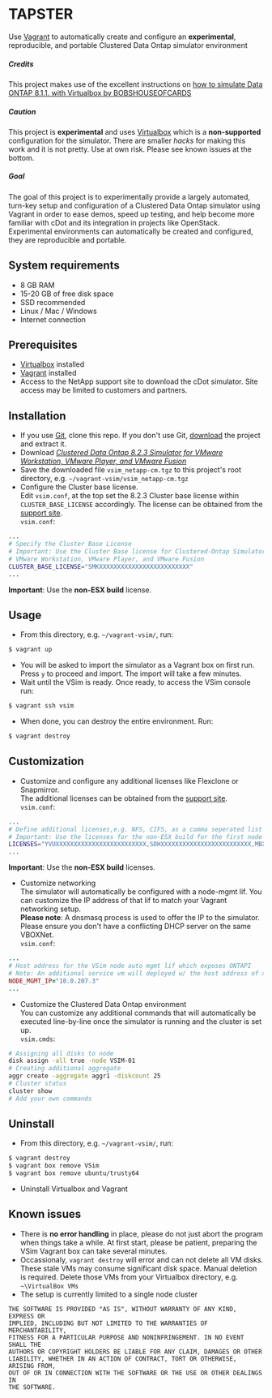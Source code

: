 # TAPSTER

Use [Vagrant](https://www.vagrantup.com) to automatically create and configure an **experimental**, reproducible, and portable Clustered Data Ontap simulator environment

##### Credits
This project makes use of the excellent instructions on [how to simulate Data ONTAP 8.1.1. with Virtualbox by BOBSHOUSEOFCARDS](http://community.netapp.com/t5/Simulator-Discussions/Simulate-ONTAP-8-1-1-withVirtualBox/m-p/2227#M89)

##### Caution
This project is **experimental** and uses [Virtualbox](https://www.virtualbox.org) which is a **non-supported** configuration for the simulator. There are smaller *hacks* for making this work and it is not pretty. Use at own risk. Please see known issues at the bottom.

##### Goal
The goal of this project is to experimentally provide a largely automated, turn-key setup and configuration of a Clustered Data Ontap simulator using Vagrant in order to ease demos, speed up testing, and help become more familiar with cDot and its integration in projects like OpenStack. Experimental environments can automatically be created and configured, they are reproducible and portable.

## System requirements

 - 8 GB RAM
 - 15-20 GB of free disk space
 - SSD recommended
 - Linux / Mac / Windows
 - Internet connection

## Prerequisites

 - [Virtualbox](https://www.virtualbox.org/wiki/Downloads) installed
 - [Vagrant](https://www.vagrantup.com/downloads.html) installed
 - Access to the NetApp support site to download the cDot simulator. Site access may be limited to customers and partners.

## Installation

 - If you use [Git](http://git-scm.com/), clone this repo. If you don't use Git, [download](https://github.com/tlichten/tapster/archive/master.zip) the project and extract it.
 - Download [*Clustered Data Ontap 8.2.3 Simulator for VMware Workstation, VMware Player, and VMware Fusion*](http://mysupport.netapp.com/NOW/download/tools/simulator/ontap/8.X/)
 - Save the downloaded file ```vsim_netapp-cm.tgz``` to this project's root directory, e.g. ```~/vagrant-vsim/vsim_netapp-cm.tgz```
 - Configure the Cluster base license.  
 Edit ```vsim.conf```, at the top set the 8.2.3 Cluster base license within ```CLUSTER_BASE_LICENSE``` accordingly. The license can be obtained from the [support site](http://mysupport.netapp.com/NOW/download/tools/simulator/ontap/8.X/).  
`vsim.conf`: 
```bash
...
# Specify the Cluster Base License
# Important: Use the Cluster Base license for Clustered-Ontap Simulator 8.2.3 for
# VMware Workstation, VMware Player, and VMware Fusion
CLUSTER_BASE_LICENSE="SMKXXXXXXXXXXXXXXXXXXXXXXXXX"
...
```
**Important**: Use the **non-ESX build** license. 

## Usage

 - From this directory, e.g.  ```~/vagrant-vsim/```, run:
```bash
$ vagrant up
```
 - You will be asked to import the simulator as a Vagrant box on first run. Press ```y``` to proceed and import. The import will take a few minutes.
 - Wait until the VSim is ready. Once ready, to access the VSim console run:
```bash
$ vagrant ssh vsim
```
 - When done, you can destroy the entire environment. Run:
```bash
$ vagrant destroy
```

## Customization

 - Customize and configure any additional licenses like Flexclone or Snapmirror.  
The additional licenses can be obtained from the [support site](http://mysupport.netapp.com/NOW/download/tools/simulator/ontap/8.X/).  
`vsim.conf`: 
```bash
...
# Define additional licenses,e.g. NFS, CIFS, as a comma seperated list without spaces
# Important: Use the licenses for the non-ESX build for the first node in a cluster
LICENSES="YVUXXXXXXXXXXXXXXXXXXXXXXXXX,SOHXXXXXXXXXXXXXXXXXXXXXXXXX,MBXXXXXXXXXXXXXXXXXXXXXXXXXX"
...
```
**Important**: Use the **non-ESX build** licenses. 

- Customize networking  
The simulator will automatically be configured with a node-mgmt lif. You can customize the IP address of that lif to match your Vagrant networking setup.  
**Please note**: A dnsmasq process is used to offer the IP to the simulator. Please ensure you don't have a conflicting DHCP server on the same VBOXNet.  
`vsim.conf`: 
```ruby
...
# Host address for the VSim node auto mgmt lif which exposes ONTAPI
# Note: An additional service vm will deployed w/ the host address of x.x.x.253
NODE_MGMT_IP="10.0.207.3"
...
```

- Customize the Clustered Data Ontap environment  
You can customize any additional commands that will automatically be executed line-by-line once the simulator is running and the cluster is set up.  
`vsim.cmds`:
```bash
# Assigning all disks to node
disk assign -all true -node VSIM-01
# Creating additional aggregate
aggr create -aggregate aggr1 -diskcount 25
# Cluster status
cluster show
# Add your own commands
```  

## Uninstall

 - From this directory, e.g.  ```~/vagrant-vsim/```, run:
```bash
$ vagrant destroy
$ vagrant box remove VSim
$ vagrant box remove ubuntu/trusty64
```
 - Uninstall Virtualbox and Vagrant

## Known issues

 - There is **no error handling** in place, please do not just abort the program when things take a while. At first start, please be patient, preparing the VSim Vagrant box can take several minutes.
 - Occassionaly, ```vagrant destroy``` will error and can not delete all VM disks. These stale VMs may consume significant disk space. Manual deletion is required. Delete those VMs from your Virtualbox directory, e.g. `~\VirtualBox VMs`
 - The setup is currently limited to a single node cluster

```license
THE SOFTWARE IS PROVIDED "AS IS", WITHOUT WARRANTY OF ANY KIND, EXPRESS OR
IMPLIED, INCLUDING BUT NOT LIMITED TO THE WARRANTIES OF MERCHANTABILITY,
FITNESS FOR A PARTICULAR PURPOSE AND NONINFRINGEMENT. IN NO EVENT SHALL THE
AUTHORS OR COPYRIGHT HOLDERS BE LIABLE FOR ANY CLAIM, DAMAGES OR OTHER
LIABILITY, WHETHER IN AN ACTION OF CONTRACT, TORT OR OTHERWISE, ARISING FROM,
OUT OF OR IN CONNECTION WITH THE SOFTWARE OR THE USE OR OTHER DEALINGS IN
THE SOFTWARE.
```
